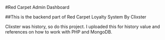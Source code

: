 #Red Carpet Admin Dashboard

##This is the backend part of Red Carpet Loyalty System By Clixster

Clixster was history, so do this project. I uploaded this for history value and references on how to work with PHP and MongoDB.
